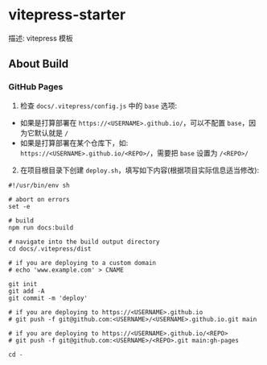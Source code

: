 # vitepress-starter
描述: vitepress 模板

## About Build

### GitHub Pages
1. 检查 `docs/.vitepress/config.js` 中的 `base` 选项:
- 如果是打算部署在 `https://<USERNAME>.github.io/`，可以不配置 `base`，因为它默认就是 `/`
- 如果是打算部署在某个仓库下，如: `https://<USERNAME>.github.io/<REPO>/`，需要把 `base` 设置为 `/<REPO>/`

2. 在项目根目录下创建 `deploy.sh`，填写如下内容(根据项目实际信息适当修改):
```shell
#!/usr/bin/env sh

# abort on errors
set -e

# build
npm run docs:build

# navigate into the build output directory
cd docs/.vitepress/dist

# if you are deploying to a custom domain
# echo 'www.example.com' > CNAME

git init
git add -A
git commit -m 'deploy'

# if you are deploying to https://<USERNAME>.github.io
# git push -f git@github.com:<USERNAME>/<USERNAME>.github.io.git main

# if you are deploying to https://<USERNAME>.github.io/<REPO>
# git push -f git@github.com:<USERNAME>/<REPO>.git main:gh-pages

cd -
```